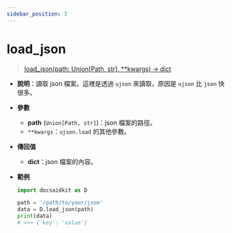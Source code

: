 ```yaml
---
sidebar_position: 3
---
```


# load_json

> [load_json(path: Union[Path, str], **kwargs) -> dict](https://github.com/DocsaidLab/DocsaidKit/blob/012540eebaebb2718987dd3ec0f7dcf40f403caa/docsaidkit/utils/files_utils.py#L50)

- **說明**：讀取 json 檔案。這裡是透過 `ujson` 來讀取，原因是 `ujson` 比 `json` 快很多。

- **參數**
    - **path** (`Union[Path, str]`)：json 檔案的路徑。
    - `**kwargs`：`ujson.load` 的其他參數。

- **傳回值**
    - **dict**：json 檔案的內容。

- **範例**

    ```python
    import docsaidkit as D

    path = '/path/to/your/json'
    data = D.load_json(path)
    print(data)
    # >>> {'key': 'value'}
    ```
